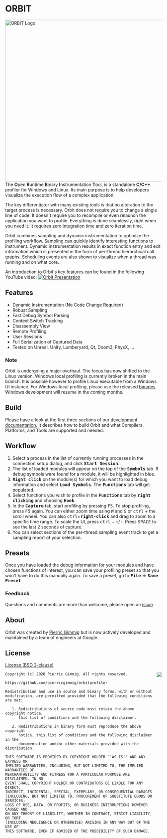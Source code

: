 # ORBIT

<img alt="ORBIT Logo" src="logos/orbit_logo_simple.png" align="right" width="520" >

The **O**pen **R**untime **B**inary **I**nstrumentation **T**ool, is a standalone **C/C++** profiler for Windows and Linux. Its main purpose is to help developers visualize the execution flow of a complex application.

The key differentiator with many existing tools is that no alteration to the target process is necessary. Orbit does not require you to change a single line of code. It doesn't require you to recompile or even relaunch the application you want to profile. Everything is done seamlessly, right when you need it. It requires zero integration time and zero iteration time.

Orbit combines sampling and dynamic instrumentation to optimize the profiling workflow. Sampling can quickly identify interesting functions to instrument. Dynamic instrumentation results in exact function entry and exit information which is presented in the form of per-thread hierarchical call graphs.  Scheduling events are also shown to visualize when a thread was running and on what core.

An introduction to Orbit's key features can be found in the following YouTube
video:
[![Orbit Presentation][orbit_youtube_presentation]](https://www.youtube.com/watch?v=8V-EPBPGZPs)

## Features

- Dynamic Instrumentation (No Code Change Required)
- Robust Sampling
- Fast Debug Symbol Parsing
- Context Switch Tracking
- Disassembly View
- Remote Profiling
- User Sessions
- Full Serialization of Captured Data
- Tested on Unreal, Unity, Lumberyard, Qt, Doom3, PhysX, ...

### Note

Orbit is undergoing a major overhaul. The focus has now shifted to the Linux version. Windows local profiling is currently broken in the main branch. It is possible however to profile Linux executable from a Windows UI instance. For Windows local profiling, please use the released [binaries](https://github.com/google/orbit/releases). Windows development will resume in the coming months.

## Build

Please have a look at the first three sections of our [development documentation](DEVELOPMENT.md). It describes how to build Orbit and what Compilers, Platforms, and Tools are supported and needed.

## Workflow

1. Select a process in the list of currently running processes in the connection setup dialog, and click <b><samp>Start Session</samp></b>.
2. The list of loaded modules will appear on the top of the <b><samp>Symbols</samp></b> tab.  If debug symbols were found for a module, it will be highlighted in blue.
3. <b><samp>Right click</samp></b> on the module(s) for which you want to load debug information and select <b><samp>Load Symbols</samp></b>. The <b><samp>Functions</samp></b> tab will get populated.
4. Select functions you wish to profile in the <b><samp>Functions</samp></b> tab by <b><samp>right clicking</samp></b> and choosing <b><samp>Hook</samp></b>.
5. In the <b><samp>Capture</samp></b> tab, start profiling by pressing <kbd>F5</kbd>.  To stop profiling, press <kbd>F5</kbd> again. You can either zoom time using <kbd>W</kbd> and <kbd>S</kbd> or <kbd>ctrl</kbd> + the scroll wheel.  You can also <kbd>ctrl</kbd>+<b><samp>right-click</samp></b> and drag to zoom to a specific time range. To scale the UI, press <kbd>ctrl</kbd> + <kbd>+</kbd>/<kbd>-</kbd>. Press <kbd>SPACE</kbd> to see the last 2 seconds of capture.
6. You can select sections of the per-thread sampling event track to get a sampling report of your selection.

## Presets

Once you have loaded the debug information for your modules and have chosen functions of interest, you can save your profiling preset so that you won't have to do this manually again.  To save a preset, go to <b><samp>File</samp></b> ⇒ <b><samp>Save Preset</samp></b>

### Feedback

Questions and comments are more than welcome, please open an [issue](https://github.com/google/orbit/issues).

## About

Orbit was created by [Pierric Gimmig](https://www.linkedin.com/in/pgimmig/) but is now actively developed and maintained by a team of engineers at Google.

## License

[License (BSD 2-clause)](./LICENSE)

<a href="http://opensource.org/licenses/BSD-2-Clause" target="_blank">
<img align="right" src="http://opensource.org/trademarks/opensource/OSI-Approved-License-100x137.png">
</a>

```text
Copyright (c) 2020 Pierric Gimmig. All rights reserved.

https://github.com/pierricgimmig/orbitprofiler

Redistribution and use in source and binary forms, with or without
modification, are permitted provided that the following conditions are met:

   1. Redistributions of source code must retain the above copyright notice,
      this list of conditions and the following disclaimer.
   
   2. Redistributions in binary form must reproduce the above copyright
      notice, this list of conditions and the following disclaimer in the
      documentation and/or other materials provided with the distribution.

THIS SOFTWARE IS PROVIDED BY COPYRIGHT HOLDER ``AS IS'' AND ANY EXPRESS OR
IMPLIED WARRANTIES, INCLUDING, BUT NOT LIMITED TO, THE IMPLIED WARRANTIES OF
MERCHANTABILITY AND FITNESS FOR A PARTICULAR PURPOSE ARE DISCLAIMED. IN NO
EVENT SHALL COPYRIGHT HOLDER OR CONTRIBUTORS BE LIABLE FOR ANY DIRECT,
INDIRECT, INCIDENTAL, SPECIAL, EXEMPLARY, OR CONSEQUENTIAL DAMAGES
(INCLUDING, BUT NOT LIMITED TO, PROCUREMENT OF SUBSTITUTE GOODS OR SERVICES;
LOSS OF USE, DATA, OR PROFITS; OR BUSINESS INTERRUPTION) HOWEVER CAUSED AND
ON ANY THEORY OF LIABILITY, WHETHER IN CONTRACT, STRICT LIABILITY, OR TORT
(INCLUDING NEGLIGENCE OR OTHERWISE) ARISING IN ANY WAY OUT OF THE USE OF
THIS SOFTWARE, EVEN IF ADVISED OF THE POSSIBILITY OF SUCH DAMAGE.
```


[orbit_youtube_presentation]: logos/orbit_presentation_youtube.png

